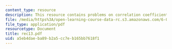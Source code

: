 ```yaml
---
content_type: resource
description: This resource contains problems on correlation coefficient.
file: /media/https%3A/open-learning-course-data-rc.s3.amazonaws.com/6-041-probabilistic-systems-analysis-and-applied-probability-spring-2006/a5eb4daeba89b2a5cc7eb165bb7618f1_rec13.pdf
file_type: application/pdf
resourcetype: Document
title: rec13.pdf
uid: a5eb4dae-ba89-b2a5-cc7e-b165bb7618f1
---
```

